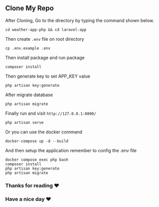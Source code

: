 ## Clone My Repo <br>

After Cloning, Go to the directory by typing the command shown below.

```
cd weather-app-php && cd laravel-app
```

Then create `.env` file on root directory

```
cp .env.example .env
```

Then install package and run package

```
composer install
```

Then generate key to set APP_KEY value

```
php artisan key:generate
```

After migrate database

```
php artisan migrate
```

Finally run and visit `http://127.0.0.1:8000/`

```
php artisan serve
```

Or you can use the docker command

```
docker-compose up -d --build
```

And then setup the application remember to config the .env file

```
docker compose exec php bash
composer install
php artisan key:generate
php artisan migrate
```

### Thanks for reading :heart:
### Have a nice day :heart: